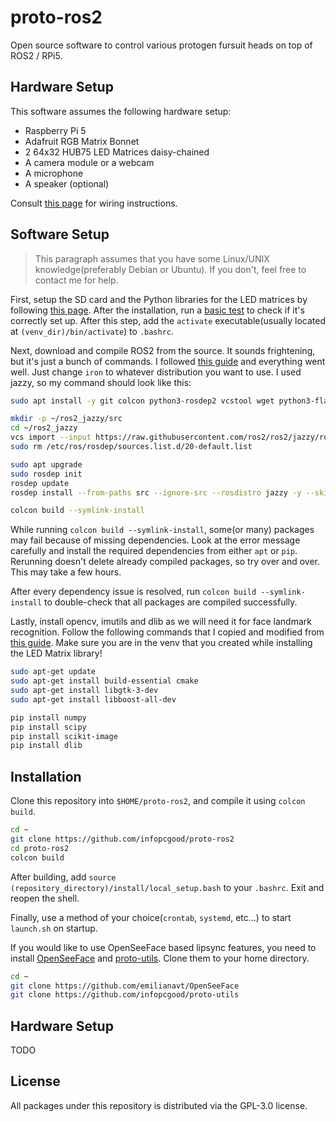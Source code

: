 # proto-ros2
Open source software to control various protogen fursuit heads on top of ROS2 / RPi5.

## Hardware Setup
This software assumes the following hardware setup:
- Raspberry Pi 5
- Adafruit RGB Matrix Bonnet
- 2 64x32 HUB75 LED Matrices daisy-chained
- A camera module or a webcam
- A microphone
- A speaker (optional)

Consult [this page](https://learn.adafruit.com/rgb-matrix-panels-with-raspberry-pi-5/wiring) for wiring instructions.

## Software Setup
> This paragraph assumes that you have some Linux/UNIX knowledge(preferably Debian or Ubuntu). If you don't, feel free to contact me for help.

First, setup the SD card and the Python libraries for the LED matrices by following [this page](https://learn.adafruit.com/rgb-matrix-panels-with-raspberry-pi-5/raspberry-pi-5-setup). After the installation, run a [basic test](https://learn.adafruit.com/rgb-matrix-panels-with-raspberry-pi-5/basic-test) to check if it's correctly set up. After this step, add the `activate` executable(usually located at `(venv_dir)/bin/activate`) to `.bashrc`.

Next, download and compile ROS2 from the source. It sounds frightening, but it's just a bunch of commands. I followed [this guide](https://forums.raspberrypi.com/viewtopic.php?t=361746) and everything went well. Just change `iron` to whatever distribution you want to use. I used jazzy, so my command should look like this:
```bash
sudo apt install -y git colcon python3-rosdep2 vcstool wget python3-flake8-docstrings python3-pip python3-pytest-cov python3-flake8-blind-except python3-flake8-builtins python3-flake8-class-newline python3-flake8-comprehensions python3-flake8-deprecated python3-flake8-import-order python3-flake8-quotes python3-pytest-repeat python3-pytest-rerunfailures python3-vcstools libx11-dev libxrandr-dev libasio-dev libtinyxml2-dev

mkdir -p ~/ros2_jazzy/src
cd ~/ros2_jazzy
vcs import --input https://raw.githubusercontent.com/ros2/ros2/jazzy/ros2.repos src
sudo rm /etc/ros/rosdep/sources.list.d/20-default.list

sudo apt upgrade
sudo rosdep init
rosdep update
rosdep install --from-paths src --ignore-src --rosdistro jazzy -y --skip-keys "fastcdr rti-connext-dds-6.0.1 urdfdom_headers python3-vcstool"

colcon build --symlink-install
```
While running `colcon build --symlink-install`, some(or many) packages may fail because of missing dependencies. Look at the error message carefully and install the required dependencies from either `apt` or `pip`. Rerunning doesn't delete already compiled packages, so try over and over. This may take a few hours.

After every dependency issue is resolved, run `colcon build --symlink-install` to double-check that all packages are compiled successfully.

Lastly, install opencv, imutils and dlib as we will need it for face landmark recognition. Follow the following commands that I copied and modified from [this guide](https://pyimagesearch.com/2017/05/01/install-dlib-raspberry-pi/). Make sure you are in the venv that you created while installing the LED Matrix library!
```bash
sudo apt-get update
sudo apt-get install build-essential cmake
sudo apt-get install libgtk-3-dev
sudo apt-get install libboost-all-dev

pip install numpy
pip install scipy
pip install scikit-image
pip install dlib
```

## Installation
Clone this repository into `$HOME/proto-ros2`, and compile it using `colcon build`.
```bash
cd ~
git clone https://github.com/infopcgood/proto-ros2
cd proto-ros2
colcon build
```
After building, add `source (repository_directory)/install/local_setup.bash` to your `.bashrc`. Exit and reopen the shell.

Finally, use a method of your choice(`crontab`, `systemd`, etc...) to start `launch.sh` on startup.

If you would like to use OpenSeeFace based lipsync features, you need to install [OpenSeeFace](https://github.com/emilianavt/OpenSeeFace) and [proto-utils](https://github.com/infopcgood/proto-utils). Clone them to your home directory.
```bash
cd ~
git clone https://github.com/emilianavt/OpenSeeFace
git clone https://github.com/infopcgood/proto-utils
```

## Hardware Setup
TODO

## License
All packages under this repository is distributed via the GPL-3.0 license.
